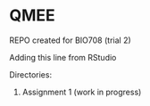 # QMEE
REPO created for BIO708 (trial 2)

Adding this line from RStudio

Directories:

1) Assignment 1 (work in progress)